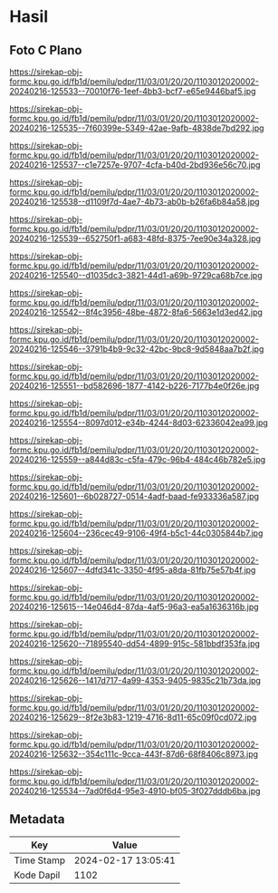 # Hasil

## Foto C Plano

https://sirekap-obj-formc.kpu.go.id/fb1d/pemilu/pdpr/11/03/01/20/20/1103012020002-20240216-125533--70010f76-1eef-4bb3-bcf7-e65e9446baf5.jpg

https://sirekap-obj-formc.kpu.go.id/fb1d/pemilu/pdpr/11/03/01/20/20/1103012020002-20240216-125535--7f60399e-5349-42ae-9afb-4838de7bd292.jpg

https://sirekap-obj-formc.kpu.go.id/fb1d/pemilu/pdpr/11/03/01/20/20/1103012020002-20240216-125537--c1e7257e-9707-4cfa-b40d-2bd936e56c70.jpg

https://sirekap-obj-formc.kpu.go.id/fb1d/pemilu/pdpr/11/03/01/20/20/1103012020002-20240216-125538--d1109f7d-4ae7-4b73-ab0b-b26fa6b84a58.jpg

https://sirekap-obj-formc.kpu.go.id/fb1d/pemilu/pdpr/11/03/01/20/20/1103012020002-20240216-125539--652750f1-a683-48fd-8375-7ee90e34a328.jpg

https://sirekap-obj-formc.kpu.go.id/fb1d/pemilu/pdpr/11/03/01/20/20/1103012020002-20240216-125540--d1035dc3-3821-44d1-a69b-9729ca68b7ce.jpg

https://sirekap-obj-formc.kpu.go.id/fb1d/pemilu/pdpr/11/03/01/20/20/1103012020002-20240216-125542--8f4c3956-48be-4872-8fa6-5663e1d3ed42.jpg

https://sirekap-obj-formc.kpu.go.id/fb1d/pemilu/pdpr/11/03/01/20/20/1103012020002-20240216-125546--3791b4b9-9c32-42bc-9bc8-9d5848aa7b2f.jpg

https://sirekap-obj-formc.kpu.go.id/fb1d/pemilu/pdpr/11/03/01/20/20/1103012020002-20240216-125551--bd582696-1877-4142-b226-7177b4e0f26e.jpg

https://sirekap-obj-formc.kpu.go.id/fb1d/pemilu/pdpr/11/03/01/20/20/1103012020002-20240216-125554--8097d012-e34b-4244-8d03-62336042ea99.jpg

https://sirekap-obj-formc.kpu.go.id/fb1d/pemilu/pdpr/11/03/01/20/20/1103012020002-20240216-125559--a844d83c-c5fa-479c-96b4-484c46b782e5.jpg

https://sirekap-obj-formc.kpu.go.id/fb1d/pemilu/pdpr/11/03/01/20/20/1103012020002-20240216-125601--6b028727-0514-4adf-baad-fe933336a587.jpg

https://sirekap-obj-formc.kpu.go.id/fb1d/pemilu/pdpr/11/03/01/20/20/1103012020002-20240216-125604--236cec49-9106-49f4-b5c1-44c0305844b7.jpg

https://sirekap-obj-formc.kpu.go.id/fb1d/pemilu/pdpr/11/03/01/20/20/1103012020002-20240216-125607--4dfd341c-3350-4f95-a8da-81fb75e57b4f.jpg

https://sirekap-obj-formc.kpu.go.id/fb1d/pemilu/pdpr/11/03/01/20/20/1103012020002-20240216-125615--14e046d4-87da-4af5-96a3-ea5a1636316b.jpg

https://sirekap-obj-formc.kpu.go.id/fb1d/pemilu/pdpr/11/03/01/20/20/1103012020002-20240216-125620--71895540-dd54-4899-915c-581bbdf353fa.jpg

https://sirekap-obj-formc.kpu.go.id/fb1d/pemilu/pdpr/11/03/01/20/20/1103012020002-20240216-125626--1417d717-4a99-4353-9405-9835c21b73da.jpg

https://sirekap-obj-formc.kpu.go.id/fb1d/pemilu/pdpr/11/03/01/20/20/1103012020002-20240216-125629--8f2e3b83-1219-4716-8d11-65c09f0cd072.jpg

https://sirekap-obj-formc.kpu.go.id/fb1d/pemilu/pdpr/11/03/01/20/20/1103012020002-20240216-125632--354c111c-9cca-443f-87d6-68f8406c8973.jpg

https://sirekap-obj-formc.kpu.go.id/fb1d/pemilu/pdpr/11/03/01/20/20/1103012020002-20240216-125534--7ad0f6d4-95e3-4910-bf05-3f027dddb6ba.jpg


## Metadata

| Key        | Value               |
| ---------- | ------------------- |
| Time Stamp | 2024-02-17 13:05:41 |
| Kode Dapil | 1102                |



